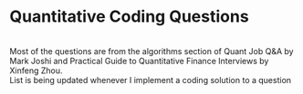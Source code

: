 # Quantitative Coding Questions

<br> Most of the questions are from the algorithms section of Quant Job Q&A by Mark Joshi 
and Practical Guide to Quantitative Finance Interviews by Xinfeng Zhou.
<br> List is being updated whenever I implement a coding solution to a question
